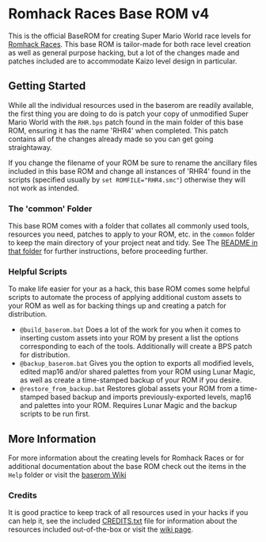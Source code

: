 # Romhack Races Base ROM v4

This is the official BaseROM for creating Super Mario World race levels for [Romhack Races](https://romhackraces.com/). This base ROM is tailor-made for both race level creation as well as general purpose hacking, but a lot of the changes made and patches included are to accommodate Kaizo level design in particular.

## Getting Started

While all the individual resources used in the baserom are readily available, the first thing you are doing to do is patch your copy of unmodified Super Mario World with the `RHR.bps` patch found in the main folder of this base ROM, ensuring it has the name 'RHR4' when completed. This patch contains all of the changes already made so you can get going straightaway.

If you change the filename of your ROM be sure to rename the ancillary files included in this base ROM and change all instances of 'RHR4' found in the scripts (specified usually by `set ROMFILE="RHR4.smc"`) otherwise they will not work as intended.

### The 'common' Folder

This base ROM comes with a folder that collates all commonly used tools, resources you need, patches to apply to your ROM, etc. in the  `common` folder to keep the main directory of your project neat and tidy. See The [README in that folder](common) for further instructions, before proceeding further.

### Helpful Scripts

To make life easier for your as a hack, this base ROM comes some helpful scripts to automate the process of applying additional custom assets to your ROM as well as for backing things up and creating a patch for distribution.

- `@build_baserom.bat` Does a lot of the work for you when it comes to inserting custom assets into your ROM by present a list the options corresponding to each of the tools. Additionally will create a BPS patch for distribution.
- `@backup_baserom.bat` Gives you the option to exports all modified levels, edited map16 and/or shared palettes from your ROM using Lunar Magic, as well as create a time-stamped backup of your ROM if you desire.
- `@restore_from_backup.bat` Restores global assets your ROM from a time-stamped based backup and imports previously-exported levels, map16 and palettes into your ROM. Requires Lunar Magic and the backup scripts to be run first.

## More Information

For more information about the creating levels for Romhack Races or for additional documentation about the base ROM check out the items in the `Help` folder or visit the [baserom Wiki](https://github.com/ampersam-smw/rhr-baserom/wiki)

### Credits

It is good practice to keep track of all resources used in your hacks if you can help it, see the included [CREDITS.txt](CREDITS.txt) file for information about the resources included out-of-the-box or visit the [wiki page](https://github.com/ampersam-smw/rhr-baserom/wiki/Resources-Used-in-the-Baserom).
